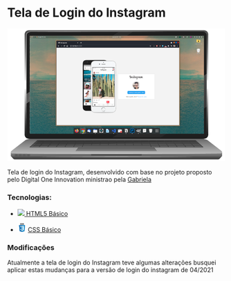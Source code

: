 # Tela de Login do Instagram

![Demonstração](https://github.com/patrikrufino/login-instagram/blob/main/img/Demonstra%C3%A7%C3%A3o.png?raw=true)

Tela de login do Instagram, desenvolvido com base no projeto proposto pelo Digital One Innovation ministrao pela [Gabriela](https://github.com/SpruceGabriela/instagram-dio)

### Tecnologias:

* <code><img height="20" src="https://img.favpng.com/8/11/21/computer-icons-html5-scalable-vector-graphics-portable-network-graphics-png-favpng-KWMYsYqVjZRbTzzHayktFf9Pv.jpg"></code>[ HTML5 Básico](https://www.w3.org/html/)
 
* <code><img height="20" src="https://raw.githubusercontent.com/github/explore/80688e429a7d4ef2fca1e82350fe8e3517d3494d/topics/css/css.png"></code> [ CSS Básico](https://www.w3.org/Style/CSS/Overview.en.html)

### Modificações

Atualmente a tela de login do Instagram teve algumas alterações busquei aplicar estas mudanças para a versão de login do instagram de 04/2021
